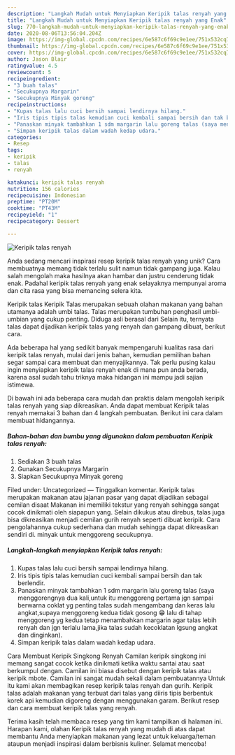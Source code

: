 ```yaml
---
description: "Langkah Mudah untuk Menyiapkan Keripik talas renyah yang Enak"
title: "Langkah Mudah untuk Menyiapkan Keripik talas renyah yang Enak"
slug: 770-langkah-mudah-untuk-menyiapkan-keripik-talas-renyah-yang-enak
date: 2020-08-06T13:56:04.204Z
image: https://img-global.cpcdn.com/recipes/6e587c6f69c9e1ee/751x532cq70/keripik-talas-renyah-foto-resep-utama.jpg
thumbnail: https://img-global.cpcdn.com/recipes/6e587c6f69c9e1ee/751x532cq70/keripik-talas-renyah-foto-resep-utama.jpg
cover: https://img-global.cpcdn.com/recipes/6e587c6f69c9e1ee/751x532cq70/keripik-talas-renyah-foto-resep-utama.jpg
author: Jason Blair
ratingvalue: 4.5
reviewcount: 5
recipeingredient:
- "3 buah talas"
- "Secukupnya Margarin"
- "Secukupnya Minyak goreng"
recipeinstructions:
- "Kupas talas lalu cuci bersih sampai lendirnya hilang."
- "Iris tipis tipis talas kemudian cuci kembali sampai bersih dan tak berlendir."
- "Panaskan minyak tambahkan 1 sdm margarin lalu goreng talas (saya menggorengnya dua kali,untuk itu menggoreng pertama jgn sampai berwarna coklat yg penting talas sudah mengambang dan keras lalu angkat,supaya menggoreng kedua tidak gosong 😁 lalu di tahap menggoreng yg kedua tetap menambahkan margarin agar talas lebih renyah dan jgn terlalu lama,jika talas sudah kecoklatan lgsung angkat dan dinginkan)."
- "Simpan keripik talas dalam wadah kedap udara."
categories:
- Resep
tags:
- keripik
- talas
- renyah

katakunci: keripik talas renyah 
nutrition: 156 calories
recipecuisine: Indonesian
preptime: "PT20M"
cooktime: "PT43M"
recipeyield: "1"
recipecategory: Dessert

---
```



![Keripik talas renyah](https://img-global.cpcdn.com/recipes/6e587c6f69c9e1ee/751x532cq70/keripik-talas-renyah-foto-resep-utama.jpg)

Anda sedang mencari inspirasi resep keripik talas renyah yang unik? Cara membuatnya memang tidak terlalu sulit namun tidak gampang juga. Kalau salah mengolah maka hasilnya akan hambar dan justru cenderung tidak enak. Padahal keripik talas renyah yang enak selayaknya mempunyai aroma dan cita rasa yang bisa memancing selera kita.

Keripik talas Keripik Talas merupakan sebuah olahan makanan yang bahan utamanya adalah umbi talas. Talas merupakan tumbuhan penghasil umbi-umbian yang cukup penting. Diduga asli berasal dari Selain itu, ternyata talas dapat dijadikan keripik talas yang renyah dan gampang dibuat, berikut cara.

Ada beberapa hal yang sedikit banyak mempengaruhi kualitas rasa dari keripik talas renyah, mulai dari jenis bahan, kemudian pemilihan bahan segar sampai cara membuat dan menyajikannya. Tak perlu pusing kalau ingin menyiapkan keripik talas renyah enak di mana pun anda berada, karena asal sudah tahu triknya maka hidangan ini mampu jadi sajian istimewa.


Di bawah ini ada beberapa cara mudah dan praktis dalam mengolah keripik talas renyah yang siap dikreasikan. Anda dapat membuat Keripik talas renyah memakai 3 bahan dan 4 langkah pembuatan. Berikut ini cara dalam membuat hidangannya.

<!--inarticleads1-->

##### Bahan-bahan dan bumbu yang digunakan dalam pembuatan Keripik talas renyah:

1. Sediakan 3 buah talas
1. Gunakan Secukupnya Margarin
1. Siapkan Secukupnya Minyak goreng


Filed under: Uncategorized — Tinggalkan komentar. Keripik talas merupakan makanan atau jajanan pasar yang dapat dijadikan sebagai cemilan disaat Makanan ini memiliki tekstur yang renyah sehingga sangat cocok dinikmati oleh siapapun yang. Selain dikukus atau direbus, talas juga bisa dikreasikan menjadi cemilan gurih renyah seperti dibuat keripik. Cara pengolahannya cukup sederhana dan mudah sehingga dapat dikreasikan sendiri di. minyak untuk menggoreng secukupnya. 

<!--inarticleads2-->

##### Langkah-langkah menyiapkan Keripik talas renyah:

1. Kupas talas lalu cuci bersih sampai lendirnya hilang.
1. Iris tipis tipis talas kemudian cuci kembali sampai bersih dan tak berlendir.
1. Panaskan minyak tambahkan 1 sdm margarin lalu goreng talas (saya menggorengnya dua kali,untuk itu menggoreng pertama jgn sampai berwarna coklat yg penting talas sudah mengambang dan keras lalu angkat,supaya menggoreng kedua tidak gosong 😁 lalu di tahap menggoreng yg kedua tetap menambahkan margarin agar talas lebih renyah dan jgn terlalu lama,jika talas sudah kecoklatan lgsung angkat dan dinginkan).
1. Simpan keripik talas dalam wadah kedap udara.


Cara Membuat Keripik Singkong Renyah Camilan keripik singkong ini memang sangat cocok ketika dinikmati ketika waktu santai atau saat berkumpul dengan. Camilan ini biasa disebut dengan keripik talas atau keripik mbote. Camilan ini sangat mudah sekali dalam pembuatannya Untuk itu kami akan membagikan resep keripik talas renyah dan gurih. Keripik talas adalah makanan yang terbuat dari talas yang diiris tipis berbentuk korek api kemudian digoreng dengan menggunakan garam. Berikut resep dan cara membuat keripik talas yang renyah. 

Terima kasih telah membaca resep yang tim kami tampilkan di halaman ini. Harapan kami, olahan Keripik talas renyah yang mudah di atas dapat membantu Anda menyiapkan makanan yang lezat untuk keluarga/teman ataupun menjadi inspirasi dalam berbisnis kuliner. Selamat mencoba!
